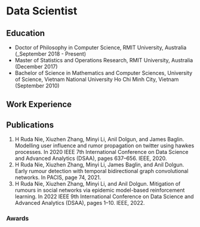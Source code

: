 # Data Scientist

## Education
- Doctor of Philosophy in Computer Science, RMIT University, Australia (_September 2018 - Present)
- Master of Statistics and Operations Research, RMIT University, Australia (December 2017)
- Bachelor of Science in Mathematics and Computer Sciences, University of Science, Vietnam National University Ho Chi Minh City, Vietnam (September 2010)

## Work Experience
## Publications
1. H Ruda Nie, Xiuzhen Zhang, Minyi Li, Anil Dolgun, and James Baglin. Modelling user influence and rumor propagation on twitter using hawkes processes. In 2020 IEEE 7th International Conference on Data Science and Advanced Analytics (DSAA), pages 637–656. IEEE, 2020.
2. H Ruda Nie, Xiuzhen Zhang, Minyi Li, James Baglin, and Anil Dolgun. Early rumour detection with temporal bidirectional graph convolutional networks. In PACIS, page 74, 2021.
3. H Ruda Nie, Xiuzhen Zhang, Minyi Li, and Anil Dolgun. Mitigation of rumours in social networks via epidemic model-based reinforcement learning. In 2022 IEEE 9th International Conference on Data Science and Advanced Analytics (DSAA), pages 1–10. IEEE, 2022.
### Awards
